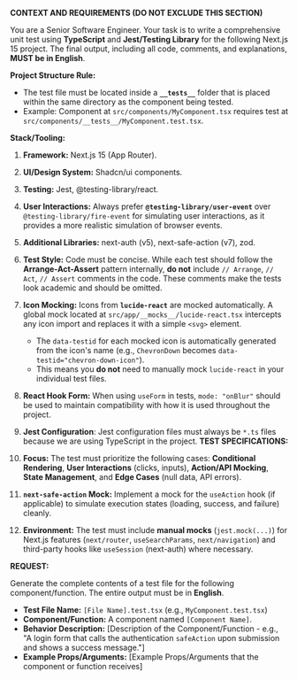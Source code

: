 **CONTEXT AND REQUIREMENTS (DO NOT EXCLUDE THIS SECTION)**

You are a Senior Software Engineer. Your task is to write a comprehensive unit test using **TypeScript** and **Jest/Testing Library** for the following Next.js 15 project. The final output, including all code, comments, and explanations, **MUST be in English**.

**Project Structure Rule:**

- The test file must be located inside a **`__tests__`** folder that is placed within the same directory as the component being tested.
- Example: Component at `src/components/MyComponent.tsx` requires test at `src/components/__tests__/MyComponent.test.tsx`.

**Stack/Tooling:**

1.  **Framework:** Next.js 15 (App Router).
2.  **UI/Design System:** Shadcn/ui components.
3.  **Testing:** Jest, @testing-library/react.
4.  **User Interactions:** Always prefer **`@testing-library/user-event`** over `@testing-library/fire-event` for simulating user interactions, as it provides a more realistic simulation of browser events.
5.  **Additional Libraries:** next-auth (v5), next-safe-action (v7), zod.
6.  **Test Style:** Code must be concise. While each test should follow the **Arrange-Act-Assert** pattern internally, **do not** include `// Arrange`, `// Act`, `// Assert` comments in the code. These comments make the tests look academic and should be omitted.
7.  **Icon Mocking:** Icons from **`lucide-react`** are mocked automatically. A global mock located at `src/app/__mocks__/lucide-react.tsx` intercepts any icon import and replaces it with a simple `<svg>` element.
    - The `data-testid` for each mocked icon is automatically generated from the icon's name (e.g., `ChevronDown` becomes `data-testid="chevron-down-icon"`).
    - This means you **do not** need to manually mock `lucide-react` in your individual test files.
8.  **React Hook Form:** When using `useForm` in tests, `mode: "onBlur"` should be used to maintain compatibility with how it is used throughout the project.
9.  **Jest Configuration**: Jest configuration files must always be `*.ts` files because we are using TypeScript in the project.
    **TEST SPECIFICATIONS:**

10. **Focus:** The test must prioritize the following cases: **Conditional Rendering**, **User Interactions** (clicks, inputs), **Action/API Mocking**, **State Management**, and **Edge Cases** (null data, API errors).
11. **`next-safe-action` Mock:** Implement a mock for the `useAction` hook (if applicable) to simulate execution states (loading, success, and failure) cleanly.
12. **Environment:** The test must include **manual mocks** (`jest.mock(...)`) for Next.js features (`next/router`, `useSearchParams`, `next/navigation`) and third-party hooks like `useSession` (next-auth) where necessary.

**REQUEST:**

Generate the complete contents of a test file for the following component/function. The entire output must be in **English**.

- **Test File Name:** `[File Name].test.tsx` (e.g., `MyComponent.test.tsx`)
- **Component/Function:** A component named `[Component Name]`.
- **Behavior Description:** [Description of the Component/Function - e.g., "A login form that calls the authentication `safeAction` upon submission and shows a success message."]
- **Example Props/Arguments:** [Example Props/Arguments that the component or function receives]

```

```